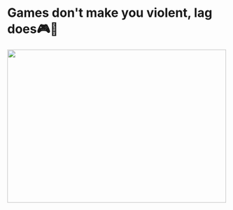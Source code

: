 # Games don't make you violent, lag does🎮🔫

<img src = "https://giphy.com/gifs/video-games-nes-8-bit-ardMfW1w53UvC" width = "500" height = "350"/>